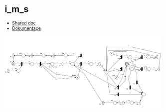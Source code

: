# i_m_s

 * [Shared doc](https://docs.google.com/spreadsheets/d/1vVZjSMzLc1MeKf3oZcQAFG1bAX0-OCoNjU1n1mX5b0k/edit#gid=0)
 * [Dokumentace](https://www.overleaf.com/4248392884rgbhfnnptgjz)

 ![Petri net](PN.png)
